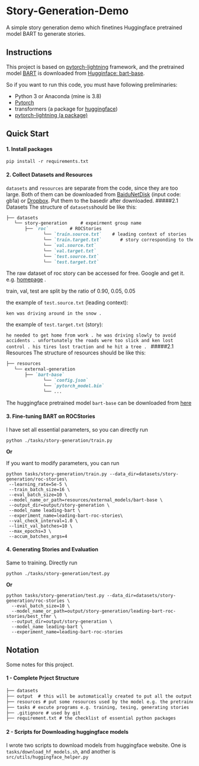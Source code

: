 # Story-Generation-Demo
A simple story generation demo which finetines Huggingface pretrained model BART to generate stories.

## Instructions
This project is based on [pytorch-lightning](https://www.pytorchlightning.ai/) framework, and the pretrained model [BART](https://aclanthology.org/2020.acl-main.703.pdf) is downloaded from [Hugginface: bart-base](https://huggingface.co/facebook/bart-base).

So if you want to run this code, you must have following preliminaries:
- Python 3 or Anaconda (mine is 3.8)
- [Pytorch](https://pytorch.org/) 
- transformers (a package for [huggingface](https://huggingface.co/facebook/bart-base))
- [pytorch-lightning (a package)](https://www.pytorchlightning.ai/)

## Quick Start

#### 1. Install packages
```shell
pip install -r requirements.txt
```

#### 2. Collect Datasets and Resources
`datasets` and `resources` are separate from the code, since they are too large. Both of them can be downloaded from [BaiduNetDisk](https://pan.baidu.com/s/1gLxOZI0t65l4a6cTns8U2w) (input code: gb1a) or [Dropbox](https://www.dropbox.com/s/p9a4lz0eqax55it/datasets_and_resources.zip?dl=0). Put them to the basedir after downloaded.
#####2.1 Datasets
The structure of `datasets`should be like this:
```markdown
├── datasets
   └── story-generation		# expeirment group name
       ├── `roc`        # ROCStories
              └── `train.source.txt`    # leading context of stories
              └── `train.target.txt`       # story corresponding to the leading context
              └── `val.source.txt` 
              └── `val.target.txt` 
              └── `test.source.txt` 
              └── `test.target.txt` 
```
The raw dataset of roc story can be accessed for free. Google and get it. e.g. [homepage](https://cs.rochester.edu/nlp/rocstories/) .

train, val, test are split by the ratio of 0.90, 0.05, 0.05

the example of `test.source.txt` (leading context):

`ken was driving around in the snow .`

the example of `test.target.txt` (story):

`he needed to get home from work . he was driving slowly to avoid accidents . unfortunately the roads were too slick and ken lost control . his tires lost traction and he hit a tree . `
#####2.1 Resources
The structure of resources should be like this:
```markdown
├── resources
   └── external-generation		
       ├── `bart-base`        
              └── `config.json`    
              └── `pytorch_model.bin`       
              └── ...
```
The huggingface pretrained model `bart-base` can be downloaded from [here](https://huggingface.co/facebook/bart-base)

#### 3. Fine-tuning BART on ROCStories
I have set all essential parameters, so you can directly run 

`python ./tasks/story-generation/train.py`

**Or** 

If you want to modify parameters, you can run
```shell
python tasks/story-generation/train.py --data_dir=datasets/story-generation/roc-stories\
 --learning_rate=5e-5 \
 --train_batch_size=16 \
 --eval_batch_size=10 \
 --model_name_or_path=resources/external_models/bart-base \
 --output_dir=output/story-generation \
 --model_name leading-bart \
 --experiment_name=leading-bart-roc-stories\
 --val_check_interval=1.0 \
 --limit_val_batches=10 \
 --max_epochs=3 \
 --accum_batches_args=4
```

#### 4. Generating Stories and Evaluation
Same to training. Directly run 

`python ./tasks/story-generation/test.py`

**Or** 

```shell
python tasks/story-generation/test.py --data_dir=datasets/story-generation/roc-stories \
  --eval_batch_size=10 \
  --model_name_or_path=output/story-generation/leading-bart-roc-stories/best_tfmr \
  --output_dir=output/story-generation \
  --model_name leading-bart \
  --experiment_name=leading-bart-roc-stories
```

## Notation
Some notes for this project.
#### 1 - Complete Prject Structure
```markdown
├── datasets 
├── output  # this will be automatically created to put all the output stuff including checkpoints and generated text
├── resources # put some resources used by the model e.g. the pretrained model.
├── tasks # excute programs e.g. training, tesing, generating stories
├── .gitignore # used by git
├── requirement.txt # the checklist of essential python packages 
```
#### 2 - Scripts for Downloading huggingface models
I wrote two scripts to download models from huggingface website.
One is `tasks/download_hf_models.sh`, and another is `src/utils/huggingface_helper.py`
